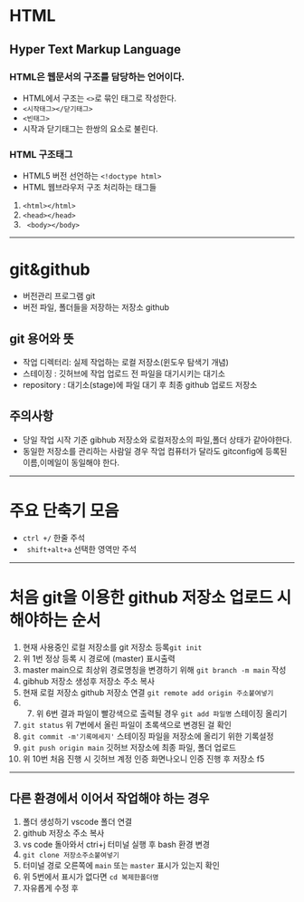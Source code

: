 # HTML
## Hyper Text Markup Language
### HTML은 웹문서의 구조를 담당하는 언어이다.
* HTML에서 구조는 `<>`로 묶인 태그로 작성한다.
* `<시작태그></닫기태그>`
* `<빈태그>`
* 시작과 닫기태그는 한쌍의 요소로 불린다.
### HTML 구조태그
* HTML5 버전 선언하는 `<!doctype html>`
* HTML 웹브라우저 구조 처리하는 태그들
1. `<html></html>`
2. `<head></head>`
3. ` <body></body>`
----
# git&github
* 버전관리 프로그램 git
* 버전 파일, 폴더들을 저장하는 저장소 github
## git 용어와 뜻
* 작업 디렉터리: 실제 작업하는 로컬 저장소(윈도우 탐색기 개념)
* 스테이징 : 깃허브에 작업 업로드 전 파일을 대기시키는 대기소
* repository : 대기소(stage)에 파일 대기 후 최종 github 업로드 저장소
## 주의사항
* 당일 작업 시작 기준 gibhub 저장소와 로컬저장소의 파일,폴더 상태가 같아야한다.
* 동일한 저장소를 관리하는 사람일 경우  작업 컴퓨터가 달라도 gitconfig에 등록된 이름,이메일이 동일해야 한다.
 ---
 # 주요 단축기 모음
 * `ctrl +/` 한줄 주석
 *  ` shift+alt+a` 선택한 영역만 주석
 ----
 # 처음 git을 이용한 github 저장소 업로드 시 해야하는 순서
 1. 현재 사용중인 로컬 저장소를 git 저장소 등록`git init`
 2. 위 1번 정상 등록 시 경로에 (master) 표시출력
 3. master main으로 최상위 경로명칭을 변경하기 위해 `git branch -m main` 작성
 4. gibhub 저장소 생성후 저장소 주소 복사
 5. 현재 로컬 저장소 github 저장소 연결 `git remote add origin 주소붙여넣기`
 6.  7. 위 6번 결과 파일이 빨강색으로 출력될 경우 `git add 파일명` 스테이징 올리기
 8. `git status` 위 7번에서 올린 파일이 초록색으로 변경된 걸 확인
 9. `git commit -m'기록메세지'` 스테이징 파일을 저장소에 올리기 위한 기록설정
10. `git push origin main` 깃허브 저장소에 최종 파일, 폴더 업로드
11. 위 10번 처음 진행 시 깃허브 계정 인증 화면나오니 인증 진행 후 저장소 f5
----
## 다른 환경에서 이어서 작업해야 하는 경우
1. 폴더 생성하기 vscode 폴더 연결
2. github 저장소 주소 복사
3. vs code 돌아와서 ctri+j 터미널 실행 후 bash 환경 변경
4. `git clone 저장소주소붙여넣기`
5. 터미널 경로 오른쪽에 `main` 또는 `master` 표시가 있는지 확인
6. 위 5번에서 표시가 없다면 `cd 복제한폴더명`
7. 자유롭게 수정 후